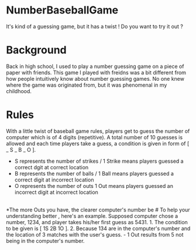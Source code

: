 # NumberBaseballGame
It's kind of a guessing game, but it has a twist ! Do you want to try it out ?
# Background
Back in high school, I used to play a number guessing game on a piece of paper with friends. This game I played with freidns was a bit different from how people intuitively know about number guessing games. No one knew where the game was originated from, but it was phenomenal in my childhood.
# Rules
With a little twist of baseball game rules, players get to guess the number of computer which is of 4 digits (repetitive). A total number of 10 guesses is allowed and each time players take a guess, a condition is given in form of [ _ S _ B _ O ].
- S represents the number of strikes / 1 Strike means players guessed a correct dgit at correct location
- B represents the number of balls / 1 Ball means players guessed a correct digit at incorrect location 
- O represents the number of outs 1 Out means players guessed an incorrect digit at incorrect location
<br>
*The more Outs you have, the clearer computer's number be
# To help your understanding better , here's an example.
Supposed computer chose a number, 1234, and player takes his/her first guess as 5431. 
1. The condition to be given is [ 1S 2B 1O ]. 
2. Because 134 are in the computer's number and the location of 3 matches with the user's guess. 
 - 1 Out results from 5 not being in the computer's number.
